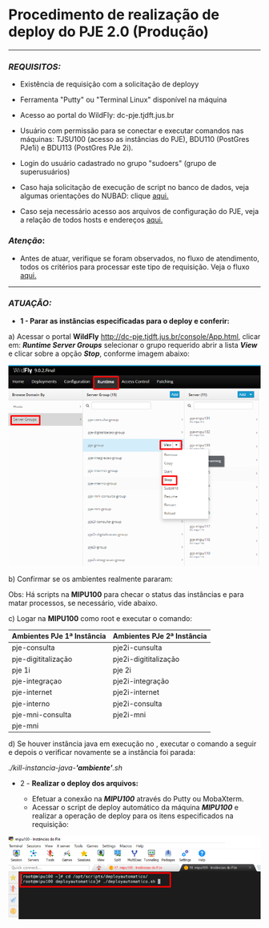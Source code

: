 # Procedimento de realização de deploy do PJE 2.0 (Produção) 




---
### __*REQUISITOS:*__



* Existência de requisição com a solicitação de deployy

* Ferramenta "Putty" ou "Terminal Linux" disponível na máquina

* Acesso ao portal do WildFly: dc-pje.tjdft.jus.br

* Usuário com permissão para se conectar e executar comandos nas máquinas: TJSU100 (acesso as instâncias do PJE), BDU110 (PostGres PJe1i) e BDU113 (PostGres PJe 2i).

* Login do usuário cadastrado no grupo "sudoers" (grupo de superusuários)

* Caso haja solicitação de execução de script no banco de dados, veja algumas orientações do NUBAD: clique [aqui.]()

* Caso seja necessário acesso aos arquivos de configuração do PJE, veja a relação de todos hosts e endereços [aqui.]()



### __*Atenção*__: 

 - Antes de atuar, verifique se foram observados, no fluxo de atendimento, todos os critérios para processar este tipo de requisição. Veja o fluxo [aqui.]()

---


<!-- ATUAÇÃO  -->

 ### __*ATUAÇÃO:*__



* __1 - Parar as instâncias especificadas para o deploy e conferir:__



a) Acessar o portal  **WildFly** <http://dc-pje.tjdft.jus.br/console/App.html>,  clicar em: *__Runtime Server Groups__* selecionar o grupo requerido abrir a lista *__View__* e clicar sobre a opção *__Stop__*, conforme imagem abaixo:

<!-- IMAGEM -->
<div align="center">

![Para_pje](/assets/Parar_pje.png)

 </div>
b) Confirmar se os ambientes realmente pararam:

Obs: Há scripts na __MIPU100__ para checar o status das instâncias e para matar processos, se necessário, vide abaixo.


c) Logar na __MIPU100__ como root e executar o comando:

<div align="center">


Ambientes PJe 1ª Instância | Ambientes PJe 2ª Instância
-------------------------- | ---------
pje-consulta               |pje2i-cunsulta
pje-digititalização        |pje2i-digititalização
pje 1i                     |pje 2i
pje-integraçao             |pje2i-integração
pje-internet               |pje2i-internet
pje-interno                |pje2i-consulta
pje-mni-consulta           |pje2i-mni
pje-mni                    |
                     
</div>
d) Se houver instância java em execução no <ambiente>, executar o comando a seguir e depois o verificar novamente se a instância foi parada:

*./kill-instancia-java-**'ambiente'**.sh*


* 2 - __Realizar o deploy dos arquivos:__
  
  * Efetuar a conexão na *__MIPU100__* através do Putty ou MobaXterm. 
  * Acessar o script de deploy automático da máquina *__MIPU100__* e realizar a operação de deploy para os itens especificados na requisição:

<div align="center">

![Para_pje](/assets/executa_deploy.png)

 </div>
  
